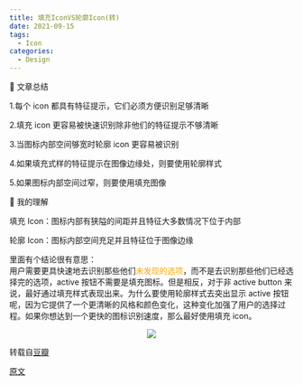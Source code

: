 ```yaml
---
title: 填充IconVS轮廓Icon(转)
date: 2021-09-15
tags:
  - Icon
categories:
  - Design
---
```


:book: 文章总结

1.每个 icon 都具有特征提示，它们必须方便识别足够清晰

2.填充 icon 更容易被快速识别除非他们的特征提示不够清晰

3.当图标内部空间够宽时轮廓 icon 更容易被识别

4.如果填充式样的特征提示在图像边缘处，则要使用轮廓样式

5.如果图标内部空间过窄，则要使用填充图像

:eyes: 我的理解

填充 Icon：图标内部有狭隘的间距并且特征大多数情况下位于内部

轮廓 Icon：图标内部空间充足并且特征位于图像边缘

里面有个结论很有意思：</br>
用户需要更具快速地去识别那些他们<font color=#ffa500 >未发现的选项</font>，而不是去识别那些他们已经选择完的选项，active 按钮不需要是填充图标。但是相反，对于非 active button 来说，最好通过填充样式表现出来。为什么要使用轮廓样式去突出显示 active 按钮呢，因为它提供了一个更清晰的风格和颜色变化，这种变化加强了用户的选择过程。如果你想达到一个更快的图标识别速度，那么最好使用填充 icon。

<div align=center>
  <img src="https://images.weserv.nl/?url=https://i.imgur.com/ahwklur.png"/>
</div>

转载自[豆瓣](https://www.douban.com/note/716445771/)

[原文](https://uxmovement.com/mobile/solid-vs-outline-icons-which-are-faster-to-recognize/)

```

```
